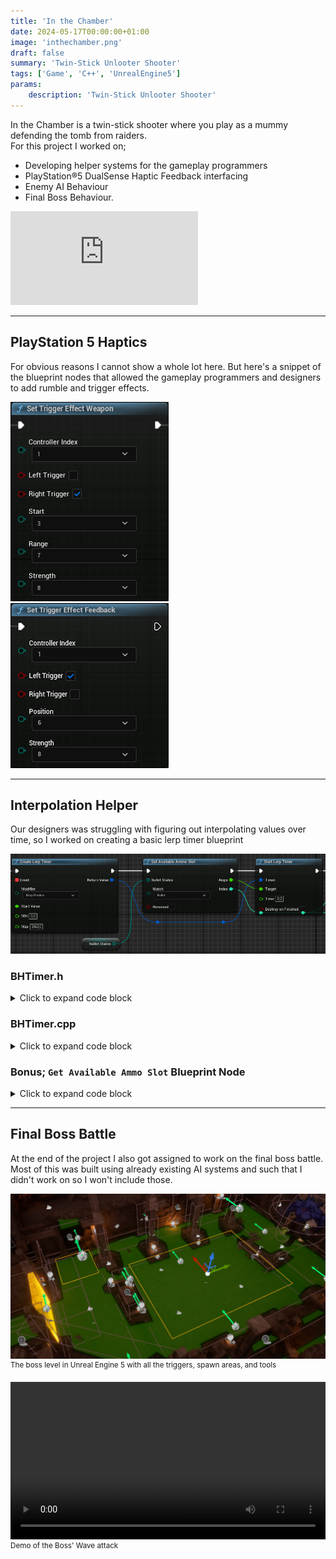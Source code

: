 ```yaml
---
title: 'In the Chamber'
date: 2024-05-17T00:00:00+01:00
image: 'inthechamber.png'
draft: false
summary: 'Twin-Stick Unlooter Shooter'
tags: ['Game', 'C++', 'UnrealEngine5']
params:
    description: 'Twin-Stick Unlooter Shooter'
---
```


In the Chamber is a twin-stick shooter where you play as a mummy defending the tomb from raiders.  
For this project I worked on;
* Developing helper systems for the gameplay programmers
* PlayStation®5 DualSense Haptic Feedback interfacing
* Enemy AI Behaviour
* Final Boss Behaviour. 

<div class="video-container">
    <div class="auto-resizable-iframe">
        <div><iframe frameborder="0" allowfullscreen="" src="https://player.vimeo.com/video/948702661"></iframe></div>
    </div>
</div>

---

## PlayStation 5 Haptics

For obvious reasons I cannot show a whole lot here. But here's a snippet of the blueprint nodes that allowed the gameplay programmers and designers to add rumble and trigger effects.

![](/images/inthechamber-triggereffectsweapon.png)
![](/images/inthechamber-triggereffectsfeedback.png)

---

## Interpolation Helper
Our designers was struggling with figuring out interpolating values over time, so I worked on creating a basic lerp timer blueprint

![](/images/inthechamber-timer.png)
### BHTimer.h
<details>
<summary> Click to expand code block </summary>

```cpp
// inherit from FTickableGameObject and will therefore tick as if it is an Actor, but without requiring an instance
UCLASS()
class INTHECHAMBER_API UBHTimer : public UObject, public FTickableGameObject
{
	GENERATED_BODY()

public:
	// FTickableGameObject Begin
	virtual void Tick(float DeltaTime) override;
	virtual ETickableTickType GetTickableTickType( void ) const override { return ETickableTickType::Always; }
	virtual TStatId           GetStatId          ( void ) const override { RETURN_QUICK_DECLARE_CYCLE_STAT( UBHTimer, STATGROUP_Tickables ); }
	
	virtual bool IsTickableWhenPaused( void ) const override { return true; }
	virtual bool IsTickableInEditor  ( void ) const override { return false; }
	// FTickableGameObject End

	UFUNCTION( BlueprintCallable, Category = "Blueprint Helper Timer" )
	static FLerpTimerHandle createLerpTimer( FLerpDelegate Event, ELerpTimerModifier modifier, float startValue, float min = 0.0f, float max = 1.0f );

	UFUNCTION( BlueprintCallable, Category = "Blueprint Helper Timer" )
	static void startLerpTimer( FLerpTimerHandle timer, float target, float time, bool destroyOnFinished = false );
	
    /*
    
    ... and a bunch of other functions ...

    */

private:
	uint32 LastFrameNumberWeTicked = INDEX_NONE;
};
```
</details>

### BHTimer.cpp
<details>
<summary> Click to expand code block </summary>

```cpp
void UBHTimer::Tick( float DeltaTime )
{

	if ( LastFrameNumberWeTicked == GFrameCounter )
		return;


	// remove timers marked for delete
	TArray<int32> timersMarkedForDelete;
	for ( auto& timerPair : lerpTimers )
	{
		if( timerPair.Value.MarkedForDelete )
			timersMarkedForDelete.Push( timerPair.Key );	
	}
	
	for (int i = 0; i < timersMarkedForDelete.Num(); i++)
		lerpTimers.FindAndRemoveChecked( timersMarkedForDelete[ i ] );
 

	// run tick on living timers
	for ( auto& TimerPair : lerpTimers )
	{
		FLerpTimer& Timer = TimerPair.Value;

		if( !Timer.Running || !Timer.Event.IsBound() )
			continue;
		
		Timer.InternalTimer += DeltaTime / Timer.Time;
		Timer.InternalTimer = FMath::Clamp( Timer.InternalTimer, 0.0f, 1.0f );
		Timer.CurrentValue  = FMath::Lerp( Timer.From, Timer.To, Timer.InternalTimer );

		if( Timer.Modifier == ELerpTimerModifier::Clamp )
			Timer.CurrentValue = FMath::Clamp( Timer.CurrentValue, Timer.Min, Timer.Max );
		else if( Timer.Modifier == ELerpTimerModifier::Wrap )
			Timer.CurrentValue = FMath::Wrap( Timer.CurrentValue, Timer.Min, Timer.Max );
		
		const bool ReachedTarget = Timer.InternalTimer >= 1.0f;
		Timer.Event.Execute( Timer.CurrentValue, ReachedTarget, { TimerPair.Key } );

		if ( ReachedTarget && Timer.DestroyOnFinished )
			Timer.MarkedForDelete = true;
	}
	
	LastFrameNumberWeTicked = GFrameCounter;

}

```
</details>

### Bonus; `Get Available Ammo Slot` Blueprint Node
<details>
<summary> Click to expand code block </summary>

```cpp
int32 UBHMisc::getAvailableAmmoSlot( float& angle, TArray<TEnumAsByte<EBulletWidgetState>> bulletStates, EBulletWidgetState match, bool reversed )
{
	int FoundIndex = 0;

	if( !reversed ) // get first available chamber slot clock-wise
	{
		for (int i = 0; i < bulletStates.Num(); i++)
		{
			if( bulletStates[ i ] != match )
				continue;

			FoundIndex = i;
			break;
		}
	}
	else // get first available chamber slot counter-clock-wise
	{
		for (int i = bulletStates.Num() - 1; i >= 0; i--)
		{
			if( bulletStates[ i ] != match )
				continue;

			FoundIndex = i;
			break;
		}
	}

    // 6 slot chamber, 60 degrees between each chamber 
    angle = FoundIndex * 60.0f;

	return FoundIndex;
}

```
</details>

---

## Final Boss Battle

At the end of the project I also got assigned to work on the final boss battle.  
Most of this was built using already existing AI systems and such that I didn't work on so I won't include those.

![](/images/inthechamber-boss.png)  
<sup>The boss level in Unreal Engine 5 with all the triggers, spawn areas, and tools</sup>

<div style="max-width: 720px">
    <video controls style="object-fit: cover; width: 100%;">
    <source src="/videos/inthechamber-bossroom.mp4" type="video/mp4"> Your browser does not support the video tag. </video>
</div>
<sup>Demo of the Boss' Wave attack</sup>